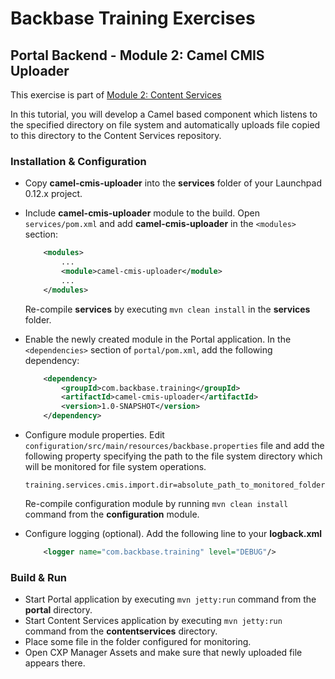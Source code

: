 # Backbase Training Exercises

## Portal Backend - Module 2: Camel CMIS Uploader

This exercise is part of [Module 2: Content Services](https://github.com/Backbase/training-be-module-02/tree/code-migration)

In this tutorial, you will develop a Camel based component which listens to the specified directory on file system and automatically uploads file copied to this directory to the Content Services repository.

### Installation & Configuration

- Copy **camel-cmis-uploader** into the **services** folder of your Launchpad 0.12.x project.

- Include **camel-cmis-uploader** module to the build. Open `services/pom.xml` and add **camel-cmis-uploader** in the `<modules>` section:
	```xml
	    <modules>
	        ...	    
	        <module>camel-cmis-uploader</module>
	        ...
	    </modules>
	```	
	Re-compile **services** by executing `mvn clean install` in the **services** folder.
	
- Enable the newly created module in the Portal application. In the `<dependencies>` section of `portal/pom.xml`, add the following dependency:

	```xml
	    <dependency>
	        <groupId>com.backbase.training</groupId>
	        <artifactId>camel-cmis-uploader</artifactId>
	        <version>1.0-SNAPSHOT</version>
	    </dependency>
	```

- Configure module properties. Edit `configuration/src/main/resources/backbase.properties` file and add the following property specifying the path to the file system directory which will be monitored for file system operations.

  ```training.services.cmis.import.dir=absolute_path_to_monitored_folder```

  Re-compile configuration module by running `mvn clean install` command from the **configuration** module.     

- Configure logging (optional). Add the following line to your **logback.xml**
	```xml
	    <logger name="com.backbase.training" level="DEBUG"/>
	```

### Build & Run

- Start Portal application by executing `mvn jetty:run` command from the **portal** directory.
- Start Content Services application by executing `mvn jetty:run` command from the **contentservices** directory.
- Place some file in the folder configured for monitoring. 
- Open CXP Manager Assets and make sure that newly uploaded file appears there.
